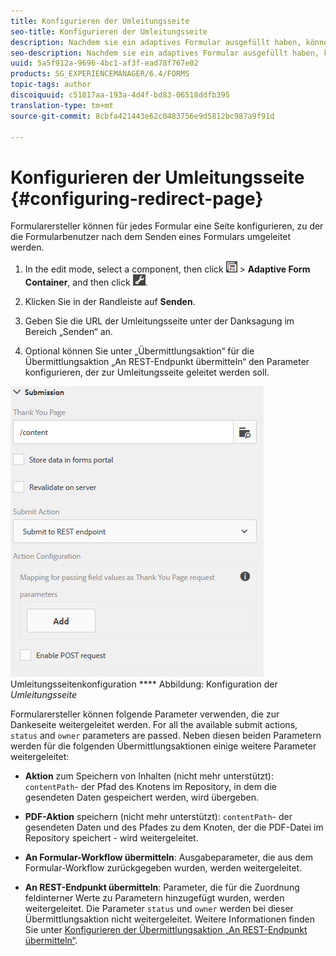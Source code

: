 ```yaml
---
title: Konfigurieren der Umleitungsseite
seo-title: Konfigurieren der Umleitungsseite
description: Nachdem sie ein adaptives Formular ausgefüllt haben, können Benutzer zu einer Webseite umgeleitet werden, die Formularersteller beim Erstellen des Formulars konfigurieren können.
seo-description: Nachdem sie ein adaptives Formular ausgefüllt haben, können Benutzer zu einer Webseite umgeleitet werden, die Formularersteller beim Erstellen des Formulars konfigurieren können.
uuid: 5a5f912a-9696-4bc1-af3f-ead78f767e02
products: SG_EXPERIENCEMANAGER/6.4/FORMS
topic-tags: author
discoiquuid: c51817aa-193a-4d4f-bd83-06518ddfb395
translation-type: tm+mt
source-git-commit: 8cbfa421443e62c0483756e9d5812bc987a9f91d

---
```



# Konfigurieren der Umleitungsseite {#configuring-redirect-page}

Formularersteller können für jedes Formular eine Seite konfigurieren, zu der die Formularbenutzer nach dem Senden eines Formulars umgeleitet werden.

1. In the edit mode, select a component, then click ![field-level](assets/field-level.png) > **Adaptive Form Container**, and then click ![cmppr](assets/cmppr.png).

1. Klicken Sie in der Randleiste auf **Senden**.

1. Geben Sie die URL der Umleitungsseite unter der Danksagung im Bereich „Senden“ an.
1. Optional können Sie unter „Übermittlungsaktion“ für die Übermittlungsaktion „An REST-Endpunkt übermitteln“ den Parameter konfigurieren, der zur Umleitungsseite geleitet werden soll.

![](assets/thank-you-setting-1.png) Umleitungsseitenkonfiguration **** Abbildung: Konfiguration der *Umleitungsseite*

Formularersteller können folgende Parameter verwenden, die zur Dankeseite weitergeleitet werden. For all the available submit actions, `status` and `owner` parameters are passed. Neben diesen beiden Parametern werden für die folgenden Übermittlungsaktionen einige weitere Parameter weitergeleitet:

* **Aktion** zum Speichern von Inhalten (nicht mehr unterstützt): `contentPath`- der Pfad des Knotens im Repository, in dem die gesendeten Daten gespeichert werden, wird übergeben.

* **PDF-Aktion** speichern (nicht mehr unterstützt): `contentPath`- der gesendeten Daten und des Pfades zu dem Knoten, der die PDF-Datei im Repository speichert - wird weitergeleitet.

* **An Formular-Workflow übermitteln**: Ausgabeparameter, die aus dem Formular-Workflow zurückgegeben wurden, werden weitergeleitet.

* **An REST-Endpunkt übermitteln**: Parameter, die für die Zuordnung feldinterner Werte zu Parametern hinzugefügt wurden, werden weitergeleitet. Die Parameter `status` und `owner` werden bei dieser Übermittlungsaktion nicht weitergeleitet. Weitere Informationen finden Sie unter [Konfigurieren der Übermittlungsaktion „An REST-Endpunkt übermitteln“](/help/forms/using/configuring-submit-actions.md). 

